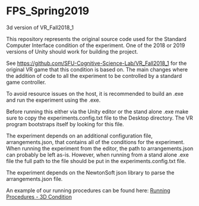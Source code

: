 # FPS_Spring2019
3d version of VR_Fall2018_1

This repository represents the original source code used for the Standard Computer Interface condition of the experiment.
One of the 2018 or 2019 versions of Unity should work for building the project.

See https://github.com/SFU-Cognitive-Science-Lab/VR_Fall2018_1 for the original VR game that this condition is based on.
The main changes where the addition of code to all the experiment to be controlled by a standard game controller.

To avoid resource issues on the host, it is recommended to build an .exe and run the experiment using the .exe.

Before running this either via the Unity editor or the stand alone .exe make sure to copy the experiments.config.txt
file to the Desktop directory. The VR program bootstraps itself by looking for this file. 

The experiment depends on an additional configuration file, arrangements.json, that contains all of the conditions for the
experiment. When running the experiment from the editor, the path to arrangements.json can probably be left as-is. 
However, when running from a stand alone .exe file the full path to the file should be put in the experiments.config.txt file.

The experiment depends on the NewtonSoft json library to parse the arrangements.json file.

An example of our running procedures can be found here: [Running Procedures - 3D Condition](https://github.com/SFU-Cognitive-Science-Lab/FPS_Spring2019/blob/vr/Procedures%20for%20Running%20CategoryVR%20-%203D.pdf)

